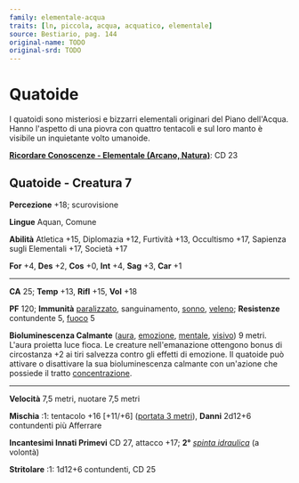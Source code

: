 ```yaml
---
family: elementale-acqua
traits: [ln, piccola, acqua, acquatico, elementale]
source: Bestiario, pag. 144
original-name: TODO
original-srd: TODO
---
```


# Quatoide

I quatoidi sono misteriosi e bizzarri elementali originari del Piano dell'Acqua.
Hanno l'aspetto di una piovra con quattro tentacoli e sul loro manto è visibile
un inquietante volto umanoide.

**[Ricordare Conoscenze - Elementale (Arcano, Natura)](/azioni/ricordare-conoscenze)**:
CD 23

## Quatoide - Creatura 7

**Percezione** +18; scurovisione

**Lingue** Aquan, Comune

**Abilità** Atletica +15, Diplomazia +12, Furtività +13, Occultismo +17,
Sapienza sugli Elementali +17, Società +17

**For** +4, **Des** +2, **Cos** +0, **Int** +4, **Sag** +3, **Car** +1

---

**CA** 25; **Temp** +13, **Rifl** +15, **Vol** +18

**PF** 120; **Immunità** [paralizzato](/condizioni/paralizzato), sanguinamento,
[sonno](/tratti/sonno), [veleno](/tratti/veleno); **Resistenze** contundente 5,
[fuoco](/tratti/fuoco) 5

**Bioluminescenza Calmante** ([aura](/tratti/aura),
[emozione](/tratti/emozione), [mentale](/tratti/mentale),
[visivo](/tratti/visivo)) 9 metri. L'aura proietta luce fioca. Le creature
nell'emanazione ottengono bonus di circostanza +2 ai tiri salvezza contro gli
effetti di emozione. Il quatoide può attivare o disattivare la sua
bioluminescenza calmante con un'azione che possiede il tratto
[concentrazione](/tratti/concentrazione).

---

**Velocità** 7,5 metri, nuotare 7,5 metri

**Mischia** :1: tentacolo +16 \[+11/+6] ([portata 3 metri](/tratti/portata)),
**Danni** 2d12+6 contundenti più Afferrare

**Incantesimi Innati Primevi** CD 27, attacco +17; **2°**
_[spinta idraulica](/incantesimi/spinta-idraulica)_ (a volontà)

**Stritolare** :1: 1d12+6 contundenti, CD 25
